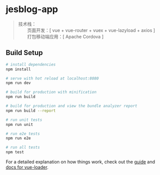 # jesblog-app

> 技术栈：<br/>
&emsp;&emsp;页面开发：[ vue + vue-router + vuex + vue-lazyload + axios ]<br/>
&emsp;&emsp;打包移动端应用：[ Apache Cordova ]

## Build Setup

``` bash
# install dependencies
npm install

# serve with hot reload at localhost:8080
npm run dev

# build for production with minification
npm run build

# build for production and view the bundle analyzer report
npm run build --report

# run unit tests
npm run unit

# run e2e tests
npm run e2e

# run all tests
npm test
```

For a detailed explanation on how things work, check out the [guide](http://vuejs-templates.github.io/webpack/) and [docs for vue-loader](http://vuejs.github.io/vue-loader).

